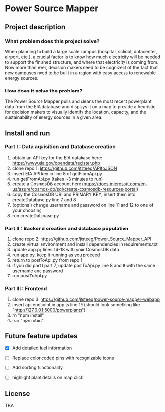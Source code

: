 # Power Source Mapper
## Project description
### What problem does this project solve?
When planning to build a large scale campus (hospital, school, datacenter, airport, etc.), a crucial factor is to know how much electricity will be needed to support the finished structure, and where that electricity is coming from. Now more than ever, decision makers need to be cognizent of the fact that new campuses need to be built in a region with easy access to renewable energy sources.

### How does it solve the problem?
The Power Source Mapper pulls and cleans the most recent powerplant data from the EIA database and displays it on a map to provide a heuristic for decision makers to visually identify the location, capacity, and the sustainability of energy sources in a given area.


## Install and run


### Part I : Data aquisition and Database creation

1. obtain an API key for the EIA database here: https://www.eia.gov/opendata/register.php
2. clone repo 1: https://github.com/jtsteeg/APItoJSON
3. insert EIA API key in line 8 of getFromApi.py
4. run getFromApi.py (takes ~3 minutes to run)
5. create a CosmosDB account here (https://docs.microsoft.com/en-us/azure/cosmos-db/sql/create-cosmosdb-resources-portal)
6. copy the CosmosDB URI and PRIMARY KEY, insert them into createDatabase.py line 7 and 8
7. (optional) change username and password on line 11 and 12 to one of your choosing
8. run createDatabase.py

   
### Part II : Backend creation and database population

1. clone repo 2: https://github.com/jtsteeg/Power_Source_Mapper_API
2. create virtual environment and install dependencies in requirements.txt
3. update app.py lines 14-18 with your CosmosDB data
4. run app.py, keep it running as you proceed
5. return to postToApi.py from repo 1
6. if you did part I part 7, update postToApi.py line 8 and 9 with the same username and password
7. run postToApi.py


### Part III : Frontend

1. clone repo 3: https://github.com/jtsteeg/power-source-mapper-webapp
2. insert api endpoint in app.js line 19 (should look something like "http://127.0.0.1:5000/powerplants")
3. rn "npm install"
4. run "npm start"

## Future feature updates
- [x] Add detailed fuel information
- [ ] Replace color coded pins with recognizable icons
- [ ] Add sorting functionality
- [ ] highlight plant details on map click



## License
TBA
